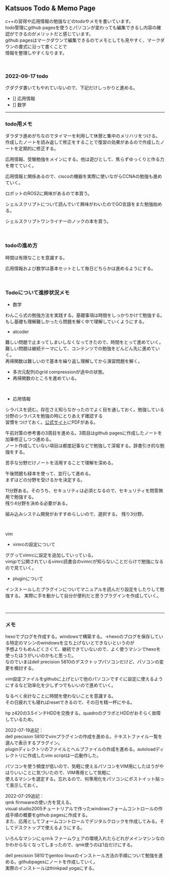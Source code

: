 ## Katsuos Todo & Memo Page

c++の習得や応用情報の勉強などのtodoやメモを書いています。  
todo管理にgithub pagesを使うとパソコンが変わっても編集できるし内容の確認ができるのがメリットだと感じています。  
github pagesはマークダウンで編集できるのでメモとしても見やすく、マークダウンの書式に沿って書くことで  
情報を整理しやすくなります。  

<br />

### 2022-09-17 todo

グダグダ書いてもやれていないので、下記だけしっかりと進める。

- [] 応用情報
- [] 数学

***

### todo用メモ

ダラダラ進めがちなのでタイマーを利用して休憩と集中のメリハリをつける。  
作成したノートを読み返して修正をすることで復習の効果があるので作成したノートを定期的に修正する。

応用情報、受験勉強をメインにする。他は遊びとして、焦らずゆっくりと作る力を育てていく。  

応用情報と関係あるので、ciscoの機器を実際に使いながらCCNAの勉強も進めていく。

ロボットのROS2に興味があるので本買う。

シェルスクリプトについて読んでいて興味がわいたのでGO言語をまた勉強始める。

シェルスクリプトワンライナーのノックの本を買う。

<br />

### todoの進め方
 
時間は有限なことを意識する。

応用情報および数学は基本セットとして毎日どちらかは進めるようにする。  

<br />

### Todoについて進捗状況メモ

- 数学

わんこら式の勉強方法を実践する。基礎事項は時間をしっかりかけて勉強する。  
もし基礎も理解難しかったら問題を解く中で理解していくようにする。

- atcoder

難しい問題で止まってしまいしなくなってきたので、時間をとって進めていく。  
難しい問題は継続テーマにして、コンテンツでの勉強をどんどん先に進めていく。  
再帰関数は難しいので基本を繰り返し理解してから演習問題を解く。

- 多次元配列のgrid compressionが途中の状態。
- 再帰関数のところを進めている。

<br />

- 応用情報

シラバスを読む。存在さえ知らなかったのでよく目を通しておく。勉強している分野のシラバスを勉強の時にとりあえず確認する  
習慣をつけておく。[公式サイト](https://www.jitec.ipa.go.jp/1_04hanni_sukiru/_index_hanni_skill.html)にPDFがある。

午前対策の参考書の3周目を進める。3周目はgithub pagesに作成したノートを加筆修正しつつ進める。  
ノート作成していない項目は都度記事などで勉強して深堀する。辞書引き的な勉強をする。  

苦手な分野だけノートを活用することで理解を深める。

午後問題も緑本を使って、並行して進める。  
まずはどの分野を受けるかを決定する。

11分野ある。そのうち、セキュリティは必須となるので、セキュリティを問答無用で勉強する。  
残り4分野を決める必要がある。

組み込みシステム開発がおすすめらしいので、選択する。
残り3分野。

<br />

vim

- vimrcの設定について
  
ググってvimrcに設定を追加していっている。  
vimjpで公開されているvimrc読書会のvimrcが知らないことだらけで勉強になるので見ていく。
        
- pluginについて

インストールしたプラグインについてマニュアルを読んだり設定をしたりして勉強する。
実際に手を動かして自分が便利だと思うプラグインを作成していく。

<br />

***

### メモ

hexoでブログを作成する。windowsで構築する。→hexoのブログを保存している特定のマシンのwindowsを立ち上げないとできないというのが  
予想よりもめんどくさくて、継続できていないので、よく使うマシンでhexoを使ったほうがいいのかもと思った。  
なのでいまはdell precision 5810のデスクトップパソコンだけど、パソコンの変更を検討する。

vim設定ファイルをgithubに上げといて他のパソコンですぐに設定に使えるようにするなど効率化を少しずつでもいいので進めていく。

なるべく余計なことに時間を使わないことを意識する。  
その日疲れても寝ればresetできるので、その日を精一杯にやる。

hp z420の3.5インチHDDを交換する。quadroのグラボとHDDがおそらく故障しているため。

2022-07-19追記：  
dell precision 5810でvimプラグインの作成を進める。テキストファイル一覧を選んで表示するプラグイン。  
pluginディレクトリのファイルとヘルプファイルの作成を進める。autoloadディレクトリに作成したvim scriptは一応動作した。

パソコンを使う頻度が低いので、気軽に使えるパソコンをVIM用にしたほうがやはりいいことに気づいたので、VIM専用として気軽に  
使えるマシンを選定する。忘れるので、何専用化をパソコンにポストイット貼って表示しておく。

2022-07-29追記：  
qmk firmwareの使い方を覚える。  
visual studio2005チュートリアルで作ったwindowsフォームコントロールの作成手順の概要をgithub pagesに作成する。  
また、応用としてフォームコントロールでデジタルクロックを作成してみる。そしてデスクトップで使えるようにする。

いろんなマシンにｑｍｋファームウェアの環境入れたらどれがメインマシンなのかわからなくなってしまったので、qmk使うのは1台だけにする。

dell precision 5810でgentoo linuxのインストール方法の手順について勉強を進める。githubpagesにノートを作成していく。  
実際のインストールはthinkpad yogaにする。
